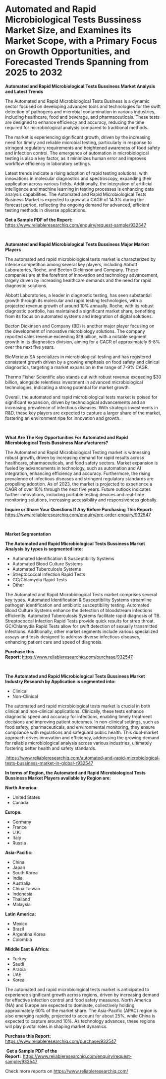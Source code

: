 <p><h1>Automated and Rapid Microbiological Tests Bussiness Market Size, and Examines its Market Scope, with a Primary Focus on Growth Opportunities, and Forecasted Trends Spanning from 2025 to 2032</h1></p><p><strong>Automated and Rapid Microbiological Tests Bussiness Market Analysis and Latest Trends</strong></p>
<p><p>The Automated and Rapid Microbiological Tests Business is a dynamic sector focused on developing advanced tools and technologies for the swift detection of pathogens and microbial contamination in various industries, including healthcare, food and beverage, and pharmaceuticals. These tests are designed to enhance efficiency and accuracy, reducing the time required for microbiological analysis compared to traditional methods.</p><p>The market is experiencing significant growth, driven by the increasing need for timely and reliable microbial testing, particularly in response to stringent regulatory requirements and heightened awareness of food safety and infection control. The emergence of automation in microbiological testing is also a key factor, as it minimizes human error and improves workflow efficiency in laboratory settings.</p><p>Latest trends indicate a rising adoption of rapid testing solutions, with innovations in molecular diagnostics and spectroscopy, expanding their application across various fields. Additionally, the integration of artificial intelligence and machine learning in testing processes is enhancing data analysis capabilities. The Automated and Rapid Microbiological Tests Business Market is expected to grow at a CAGR of 14.3% during the forecast period, reflecting the ongoing demand for advanced, efficient testing methods in diverse applications.</p></p>
<p><strong>Get a Sample PDF of the Report:&nbsp;</strong> <a href="https://www.reliableresearchiq.com/enquiry/request-sample/932547?utm_campaign=2716&utm_medium=2&utm_source=Github&utm_content=ia&utm_term=21032025&utm_id=automated-and-rapid-microbiological-tests-bussiness">https://www.reliableresearchiq.com/enquiry/request-sample/932547</a></p>
<p>&nbsp;</p>
<p><strong>Automated and Rapid Microbiological Tests Bussiness Major Market Players</strong></p>
<p><p>The automated and rapid microbiological tests market is characterized by intense competition among several key players, including Abbott Laboratories, Roche, and Becton Dickinson and Company. These companies are at the forefront of innovation and technology advancement, largely driven by increasing healthcare demands and the need for rapid diagnostic solutions. </p><p>Abbott Laboratories, a leader in diagnostic testing, has seen substantial growth through its molecular and rapid testing technologies, with a projected revenue growth of around 10% annually. Roche, with its robust diagnostic portfolio, has maintained a significant market share, benefiting from its focus on automated systems and integration of digital solutions.</p><p>Becton Dickinson and Company (BD) is another major player focusing on the development of innovative microbiology solutions. The company reported sales revenue exceeding $18 billion, with a notable segment growth in its diagnostics division, aiming for a CAGR of approximately 6-8% over the next five years.</p><p>BioMerieux SA specializes in microbiological testing and has registered consistent growth driven by a growing emphasis on food safety and clinical diagnostics, targeting a market expansion in the range of 7-9% CAGR. </p><p>Thermo Fisher Scientific also stands out with robust revenue exceeding $30 billion, alongside relentless investment in advanced microbiological technologies, indicating a strong potential for market growth.</p><p>Overall, the automated and rapid microbiological tests market is poised for significant expansion, driven by technological advancements and an increasing prevalence of infectious diseases. With strategic investments in R&D, these key players are expected to capture a larger share of the market, fostering an environment ripe for innovation and growth.</p></p>
<p>&nbsp;</p>
<p><strong>What Are The Key Opportunities For Automated and Rapid Microbiological Tests Bussiness Manufacturers?</strong></p>
<p><p>The Automated and Rapid Microbiological Testing market is witnessing robust growth, driven by increasing demand for rapid results across healthcare, pharmaceuticals, and food safety sectors. Market expansion is fueled by advancements in technology, such as automation and AI integration, enhancing efficiency and accuracy. Furthermore, the rising prevalence of infectious diseases and stringent regulatory standards are propelling adoption. As of 2023, the market is projected to experience a CAGR of over 10% through the next five years. Future outlook indicates further innovations, including portable testing devices and real-time monitoring solutions, increasing accessibility and responsiveness globally.</p></p>
<p><strong>Inquire or Share Your Questions If Any Before Purchasing This Report:</strong> <a href="https://www.reliableresearchiq.com/enquiry/pre-order-enquiry/932547?utm_campaign=2716&utm_medium=2&utm_source=Github&utm_content=ia&utm_term=21032025&utm_id=automated-and-rapid-microbiological-tests-bussiness">https://www.reliableresearchiq.com/enquiry/pre-order-enquiry/932547</a></p>
<p>&nbsp;</p>
<p><strong>Market Segmentation</strong></p>
<p><strong>The Automated and Rapid Microbiological Tests Bussiness Market Analysis by types is segmented into:</strong></p>
<p><ul><li>Automated Identification & Susceptibility Systems</li><li>Automated Blood Culture Systems</li><li>Automated Tuberculosis Systems</li><li>Streptococcal Infection Rapid Tests</li><li>GC/Chlamydia Rapid Tests</li><li>Other</li></ul></p>
<p><p>The Automated and Rapid Microbiological Tests market comprises several key types. Automated Identification & Susceptibility Systems streamline pathogen identification and antibiotic susceptibility testing. Automated Blood Culture Systems enhance the detection of bloodstream infections efficiently. Automated Tuberculosis Systems facilitate rapid diagnosis of TB. Streptococcal Infection Rapid Tests provide quick results for strep throat. GC/Chlamydia Rapid Tests allow for swift detection of sexually transmitted infections. Additionally, other market segments include various specialized assays and tests designed to address diverse infectious diseases, enhancing patient care and speed of diagnosis.</p></p>
<p><strong>Purchase this Report:&nbsp;</strong><a href="https://www.reliableresearchiq.com/purchase/932547?utm_campaign=2716&utm_medium=2&utm_source=Github&utm_content=ia&utm_term=21032025&utm_id=automated-and-rapid-microbiological-tests-bussiness">https://www.reliableresearchiq.com/purchase/932547</a></p>
<p>&nbsp;</p>
<p><strong>The Automated and Rapid Microbiological Tests Bussiness Market Industry Research by Application is segmented into:</strong></p>
<p><ul><li>Clinical</li><li>Non-Clinical</li></ul></p>
<p><p>The automated and rapid microbiological tests market is crucial in both clinical and non-clinical applications. Clinically, these tests enhance diagnostic speed and accuracy for infections, enabling timely treatment decisions and improving patient outcomes. In non-clinical settings, such as food safety, pharmaceuticals, and environmental monitoring, they ensure compliance with regulations and safeguard public health. This dual-market approach drives innovation and efficiency, addressing the growing demand for reliable microbiological analysis across various industries, ultimately fostering better health and safety standards.</p></p>
<p><a href="https://www.reliableresearchiq.com/automated-and-rapid-microbiological-tests-bussiness-market-in-global-r932547?utm_campaign=2716&utm_medium=2&utm_source=Github&utm_content=ia&utm_term=21032025&utm_id=automated-and-rapid-microbiological-tests-bussiness">&nbsp;https://www.reliableresearchiq.com/automated-and-rapid-microbiological-tests-bussiness-market-in-global-r932547</a></p>
<p><strong>In terms of Region, the Automated and Rapid Microbiological Tests Bussiness Market Players available by Region are:</strong></p>
<p>
    <p> <strong> North America: </strong>
        <ul>
            <li>United States</li>
            <li>Canada</li>
        </ul>
        </p> 
    <p> <strong> Europe: </strong>
        <ul>
            <li>Germany</li>
            <li>France</li>
            <li>U.K.</li>
            <li>Italy</li>
            <li>Russia</li>
        </ul>
        </p> 
    <p> <strong> Asia-Pacific: </strong>
        <ul>
            <li>China</li>
            <li>Japan</li>
            <li>South Korea</li>
            <li>India</li>
            <li>Australia</li>
            <li>China Taiwan</li>
            <li>Indonesia</li>
            <li>Thailand</li>
            <li>Malaysia</li>
        </ul>
        </p> 
    <p> <strong> Latin America: </strong>
        <ul>
            <li>Mexico</li>
            <li>Brazil</li>
            <li>Argentina Korea</li>
            <li>Colombia</li>
        </ul>
        </p> 
    <p> <strong> Middle East & Africa: </strong>
        <ul>
            <li>Turkey</li>
            <li>Saudi</li>
            <li>Arabia</li>
            <li>UAE</li>
            <li>Korea</li>
        </ul>
    </p>
    </p>
<p><p>The automated and rapid microbiological tests market is anticipated to experience significant growth across regions, driven by increasing demand for effective infection control and food safety measures. North America (NA) and Europe are expected to dominate, collectively holding approximately 60% of the market share. The Asia-Pacific (APAC) region is also emerging rapidly, projected to account for about 25%, while China is expected to capture around 10%. As technology advances, these regions will play pivotal roles in shaping market dynamics.</p></p>
<p><strong>Purchase this Report: </strong><a href="https://www.reliableresearchiq.com/purchase/932547?utm_campaign=2716&utm_medium=2&utm_source=Github&utm_content=ia&utm_term=21032025&utm_id=automated-and-rapid-microbiological-tests-bussiness">https://www.reliableresearchiq.com/purchase/932547</a></p>
<p>&nbsp;<strong>Get a Sample PDF of the Report:&nbsp;&nbsp;</strong><a href="https://www.reliableresearchiq.com/enquiry/request-sample/932547?utm_campaign=2716&utm_medium=2&utm_source=Github&utm_content=ia&utm_term=21032025&utm_id=automated-and-rapid-microbiological-tests-bussiness">https://www.reliableresearchiq.com/enquiry/request-sample/932547</a></p>
<p><strong></strong></p>
<p>Check more reports on <a href="https://www.reliableresearchiq.com/?utm_campaign=2716&utm_medium=2&utm_source=Github&utm_content=ia&utm_term=21032025&utm_id=automated-and-rapid-microbiological-tests-bussiness">https://www.reliableresearchiq.com/</a></p>